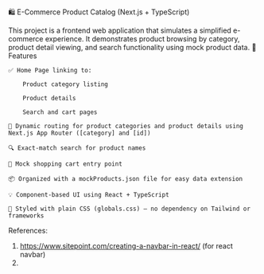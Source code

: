 🛍️ E-Commerce Product Catalog (Next.js + TypeScript)

This project is a frontend web application that simulates a simplified e-commerce experience. It demonstrates product browsing by category, product detail viewing, and search functionality using mock product data.
🚀 Features

    ✅ Home Page linking to:

        Product category listing

        Product details

        Search and cart pages

    📁 Dynamic routing for product categories and product details using Next.js App Router ([category] and [id])

    🔍 Exact-match search for product names

    🛒 Mock shopping cart entry point

    📦 Organized with a mockProducts.json file for easy data extension

    💡 Component-based UI using React + TypeScript

    💅 Styled with plain CSS (globals.css) — no dependency on Tailwind or frameworks



References:
1. https://www.sitepoint.com/creating-a-navbar-in-react/    (for react navbar)
2. 